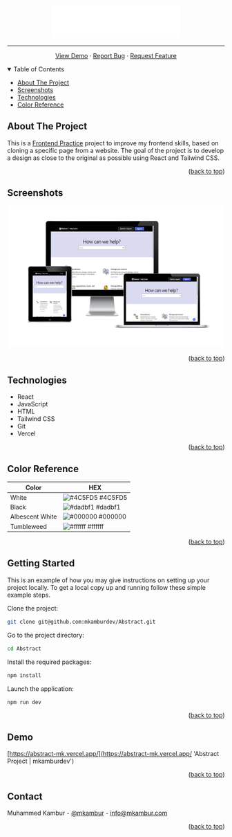 <div id="readme" align="center">
<img src ="./src/assets/images/abstract.svg" width="300px" alt="Abstract Logo">

</div>

<hr />

<div>
<p align="center">
    <a href="https://abstract-mk.vercel.app/">View Demo</a>
    ·
    <a href="https://github.com/mkamburdev/Abstract/issues">Report Bug</a>
    ·
    <a href="https://github.com/mkamburdev/Abstract/issues/new">Request Feature</a>
  </p>
</div>

<!-- TABLE OF CONTENTS -->
<details open="true">
  <summary>Table of Contents</summary>
  <ul>
    <li><a href="#about-the-project">About The Project</a></li>
    <li><a href="#screenshots">Screenshots</a></li>
    <li><a href="#technologies">Technologies</a></li>
    <li><a href="#color-reference">Color Reference</a></li>
  </ul>
</details>

## About The Project

This is a [Frontend Practice](https://www.frontendpractice.com/projects/abstract) project to improve my frontend skills, based on cloning a specific page from a website. The goal of the project is to develop a design as close to the original as possible using React and Tailwind CSS.

<p align="right">(<a href="#readme">back to top</a>)</p>

## Screenshots

<img src ="./src/assets/images/responsive.png" alt="Project Screenshot">

<p align="right">(<a href="#readme">back to top</a>)</p>

## Technologies

- React
- JavaScript
- HTML
- Tailwind CSS
- Git
- Vercel

<p align="right">(<a href="#readme">back to top</a>)</p>

## Color Reference

| Color             | HEX         |
| ---------------- | --------------- |
| White         | ![#4C5FD5](https://via.placeholder.com/15/4C5FD5?text=+) #4C5FD5 |
| Black         | ![#dadbf1](https://via.placeholder.com/15/dadbf1?text=+) #dadbf1 |
| Albescent White      | ![#000000](https://via.placeholder.com/15/000000?text=+) #000000 |
| Tumbleweed         | ![#ffffff](https://via.placeholder.com/15/fff?text=+) #ffffff

<p align="right">(<a href="#readme">back to top</a>)</p>

## Getting Started

This is an example of how you may give instructions on setting up your project locally. To get a local copy up and running follow these simple example steps.

Clone the project:

```bash
git clone git@github.com:mkamburdev/Abstract.git
```

Go to the project directory:

```bash
cd Abstract
```

Install the required packages:

```bash
npm install
```

Launch the application:

```bash
npm run dev
```

<p align="right">(<a href="#readme">back to top</a>)</p>

## Demo

[https://abstract-mk.vercel.app/](https://abstract-mk.vercel.app/ 'Abstract Project | mkamburdev')

<p align="right">(<a href="#readme">back to top</a>)</p>

## Contact

Muhammed Kambur - [@mkambur](https://linkedin.com/in/mkambur) - info@mkambur.com


<p align="right">(<a href="#readme">back to top</a>)</p>
